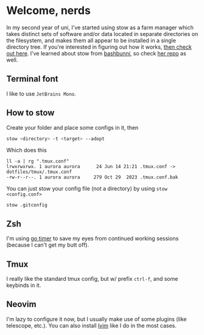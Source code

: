 # Welcome, nerds

In my second year of uni, I've started using stow as a farm manager which takes distinct sets of
software and/or data located in separate directories on the filesystem,
and makes them all appear to be installed in a single directory tree. If
you're interested in figuring out how it works, [then check out here][blog].
I've learned about stow from [bashbunni][bashbunni], so check [her repo][bbdotfiles] as well.

## Terminal font

I like to use `JetBrains Mono`.

## How to stow

Create your folder and place some configs in it, then

```sh
stow <directory> -t <target> --adopt
```

Which does this

```
ll -a | rg ".tmux.conf"
lrwxrwxrwx. 1 aurora aurora      24 Jun 14 21:21 .tmux.conf -> dotfiles/tmux/.tmux.conf
-rw-r--r--. 1 aurora aurora     279 Oct 29  2023 .tmux.conf.bak
```

You can just stow your config file (not a directory) by using `stow <config.conf>`

```
stow .gitconfig
```

## Zsh

I'm using [go timer][timer] to save my eyes from continued working sessions (because I can't 
get my butt off).

## Tmux

I really like the standard tmux config, but w/ prefix `ctrl-f`, and some keybinds in it.

## Neovim

I'm lazy to configure it now, but I usually make use of some plugins (like telescope, etc.). You
can also install [lvim][lvim] like I do in the most cases.

[blog]: https://brandon.invergo.net/news/2012-05-26-using-gnu-stow-to-manage-your-dotfiles.html
[bashbunni]: https://github.com/bashbunni
[bbdotfiles]: https://github.com/bashbunni/dotfiles
[timer]: https://github.com/caarlos0/timer
[lvim]: https://github.com/lunarvim/lunarvim
